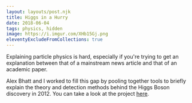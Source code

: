 ```yaml
---
layout: layouts/post.njk
title: Higgs in a Hurry
date: 2018-06-04
tags: physics, hidden
image: https://i.imgur.com/XHb15Gj.png
eleventyExcludeFromCollections: true
---
```


Explaining particle physics is hard, especially if you're trying to get an explanation between that of a mainstream news article and that of an academic paper.

Alex Bhatt and I worked to fill this gap by pooling together tools to briefly explain the theory and detection methods behind the Higgs Boson discovery in 2012. You can take a look at the project [here](https://npb.space/higgsinahurry/).
